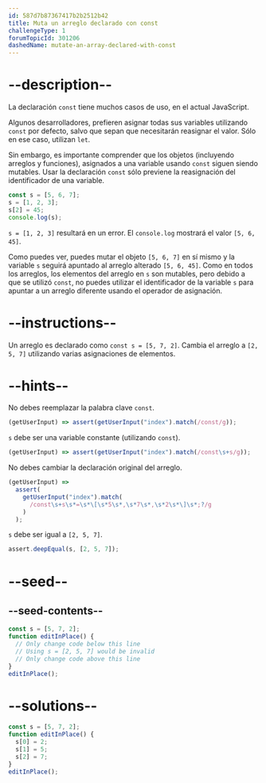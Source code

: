 ```yaml
---
id: 587d7b87367417b2b2512b42
title: Muta un arreglo declarado con const
challengeType: 1
forumTopicId: 301206
dashedName: mutate-an-array-declared-with-const
---
```


# --description--

La declaración `const` tiene muchos casos de uso, en el actual JavaScript.

Algunos desarrolladores, prefieren asignar todas sus variables utilizando `const` por defecto, salvo que sepan que necesitarán reasignar el valor. Sólo en ese caso, utilizan `let`.

Sin embargo, es importante comprender que los objetos (incluyendo arreglos y funciones), asignados a una variable usando `const` siguen siendo mutables. Usar la declaración `const` sólo previene la reasignación del identificador de una variable.

```js
const s = [5, 6, 7];
s = [1, 2, 3];
s[2] = 45;
console.log(s);
```

`s = [1, 2, 3]` resultará en un error. El `console.log` mostrará el valor `[5, 6, 45]`.

Como puedes ver, puedes mutar el objeto `[5, 6, 7]` en sí mismo y la variable `s` seguirá apuntado al arreglo alterado `[5, 6, 45]`. Como en todos los arreglos, los elementos del arreglo en `s` son mutables, pero debido a que se utilizó `const`, no puedes utilizar el identificador de la variable `s` para apuntar a un arreglo diferente usando el operador de asignación.

# --instructions--

Un arreglo es declarado como `const s = [5, 7, 2]`. Cambia el arreglo a `[2, 5, 7]` utilizando varias asignaciones de elementos.

# --hints--

No debes reemplazar la palabra clave `const`.

```js
(getUserInput) => assert(getUserInput("index").match(/const/g));
```

`s` debe ser una variable constante (utilizando `const`).

```js
(getUserInput) => assert(getUserInput("index").match(/const\s+s/g));
```

No debes cambiar la declaración original del arreglo.

```js
(getUserInput) =>
  assert(
    getUserInput("index").match(
      /const\s+s\s*=\s*\[\s*5\s*,\s*7\s*,\s*2\s*\]\s*;?/g
    )
  );
```

`s` debe ser igual a `[2, 5, 7]`.

```js
assert.deepEqual(s, [2, 5, 7]);
```

# --seed--

## --seed-contents--

```js
const s = [5, 7, 2];
function editInPlace() {
  // Only change code below this line
  // Using s = [2, 5, 7] would be invalid
  // Only change code above this line
}
editInPlace();
```

# --solutions--

```js
const s = [5, 7, 2];
function editInPlace() {
  s[0] = 2;
  s[1] = 5;
  s[2] = 7;
}
editInPlace();
```
